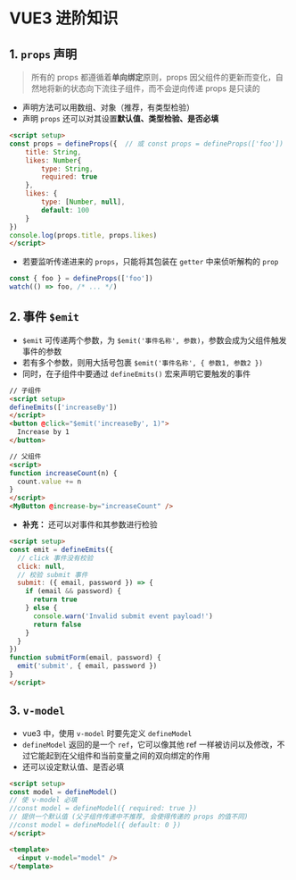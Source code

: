# VUE3 进阶知识

## 1. `props` 声明
>所有的 props 都遵循着**单向绑定**原则，props 因父组件的更新而变化，自然地将新的状态向下流往子组件，而不会逆向传递
>props 是只读的
- 声明方法可以用数组、对象（推荐，有类型检验）
- 声明 `props` 还可以对其设置**默认值、类型检验、是否必填**
```html
<script setup>
const props = defineProps({  // 或 const props = defineProps(['foo'])
	title: String,  
	likes: Number{
		type: String,
		required: true
	},  
	likes: {
		type: [Number, null],
		default: 100
	}  
})
console.log(props.title, props.likes)
</script>
```
- 若要监听传递进来的 `props`，只能将其包装在 `getter` 中来侦听解构的 `prop`
```js
const { foo } = defineProps(['foo'])
watch(() => foo, /* ... */)
```

## 2. 事件 `$emit`
- `$emit` 可传递两个参数，为 `$emit('事件名称', 参数)`，参数会成为父组件触发事件的参数
- 若有多个参数，则用大括号包裹 `$emit('事件名称', { 参数1, 参数2 })`
- 同时，在子组件中要通过 `defineEmits()` 宏来声明它要触发的事件
```html
// 子组件
<script setup>
defineEmits(['increaseBy'])
</script>
<button @click="$emit('increaseBy', 1)">
  Increase by 1
</button>

// 父组件
<script>
function increaseCount(n) {
  count.value += n
}
</script>
<MyButton @increase-by="increaseCount" />
```
- **补充：** 还可以对事件和其参数进行检验
```html
<script setup>
const emit = defineEmits({
  // click 事件没有校验
  click: null,
  // 校验 submit 事件
  submit: ({ email, password }) => {
    if (email && password) {
      return true
    } else {
      console.warn('Invalid submit event payload!')
      return false
    }
  }
})
function submitForm(email, password) {
  emit('submit', { email, password })
}
</script>
```

## 3. `v-model`
- vue3 中，使用 `v-model` 时要先定义 `defineModel` 
- `defineModel` 返回的是一个 `ref`，它可以像其他 ref 一样被访问以及修改，不过它能起到在父组件和当前变量之间的双向绑定的作用
- 还可以设定默认值、是否必填
```html
<script setup>
const model = defineModel()
// 使 v-model 必填
//const model = defineModel({ required: true })
// 提供一个默认值 (父子组件传递中不推荐, 会使得传递的 props 的值不同)
//const model = defineModel({ default: 0 })
</script>

<template>
  <input v-model="model" />
</template>
```
<!--stackedit_data:
eyJoaXN0b3J5IjpbMTA1MDY1Nzg0NSwxNzA3Nzc5MjUxXX0=
-->
